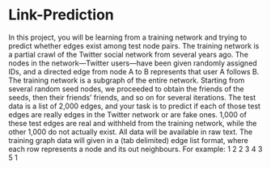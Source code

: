 # Link-Prediction
In this project, you will be learning from a training network and trying to predict whether edges exist among test node pairs.
The training network is a partial crawl of the Twitter social network from several years ago. The nodes in the network—Twitter users—have been given randomly assigned IDs, and a directed edge from node A to B represents that user A follows B. The training network is a subgraph of the entire network. Starting from several random seed nodes, we proceeded to obtain the friends of the seeds, then their friends’ friends, and so on for several iterations.
The test data is a list of 2,000 edges, and your task is to predict if each of those test edges are really edges in the Twitter network or are fake ones. 1,000 of these test edges are real and withheld from the training network, while the other 1,000 do not actually exist.
All data will be available in raw text. The training graph data will given in a (tab delimited) edge list format, where each row represents a node and its out neighbours. For example:
1 2
2 3 
4 3 5 1
